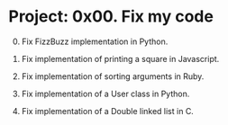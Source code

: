 # Project: 0x00. Fix my code


0. Fix FizzBuzz implementation in Python.

1. Fix implementation of printing a square in Javascript.

2. Fix implementation of sorting arguments in Ruby.

3. Fix implementation of a User class in Python.

4. Fix implementation of a Double linked list in C.
